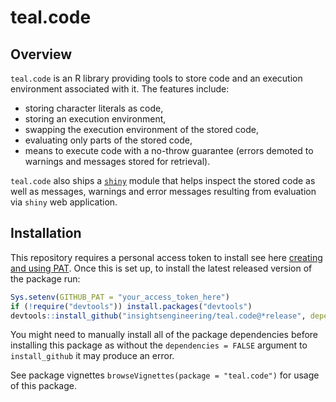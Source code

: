 # teal.code

## Overview

`teal.code` is an R library providing tools to store code and an execution environment associated with it. The features
include:
* storing character literals as code,
* storing an execution environment,
* swapping the execution environment of the stored code,
* evaluating only parts of the stored code,
* means to execute code with a no-throw guarantee (errors demoted to warnings and messages stored for retrieval).

`teal.code` also ships a [`shiny`](https://shiny.rstudio.com/) module that helps inspect the stored code as well as messages, warnings and error
messages resulting from evaluation via `shiny` web application.


## Installation

This repository requires a personal access token to install see here [creating and using PAT](https://docs.github.com/en/github/authenticating-to-github/keeping-your-account-and-data-secure/creating-a-personal-access-token). Once this is set up, to install the latest released version of the package run:

```r
Sys.setenv(GITHUB_PAT = "your_access_token_here")
if (!require("devtools")) install.packages("devtools")
devtools::install_github("insightsengineering/teal.code@*release", dependencies = FALSE)
```

You might need to manually install all of the package dependencies before installing this package as without
the `dependencies = FALSE` argument to `install_github` it may produce an error.

See package vignettes `browseVignettes(package = "teal.code")` for usage of this package.
